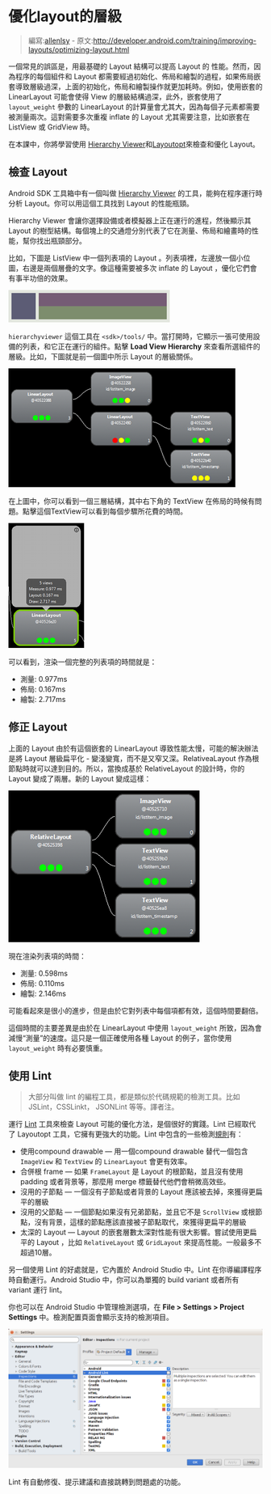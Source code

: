 # 優化layout的層級

> 編寫:[allenlsy](https://github.com/allenlsy) - 原文:<http://developer.android.com/training/improving-layouts/optimizing-layout.html>

一個常見的誤區是，用最基礎的 Layout 結構可以提高 Layout 的 性能。然而，因為程序的每個組件和 Layout 都需要經過初始化、佈局和繪製的過程，如果佈局嵌套導致層級過深，上面的初始化，佈局和繪製操作就更加耗時。例如，使用嵌套的 LinearLayout 可能會使得 View 的層級結構過深，此外，嵌套使用了 `layout_weight` 參數的 LinearLayout 的計算量會尤其大，因為每個子元素都需要被測量兩次。這對需要多次重複 inflate 的 Layout 尤其需要注意，比如嵌套在 ListView 或 GridView 時。

在本課中，你將學習使用 [Hierarchy Viewer](http://developer.android.com/tools/help/hierarchy-viewer.html)和[Layoutopt](http://developer.android.com/tools/help/layoutopt.html)來檢查和優化 Layout。

## 檢查 Layout

Android SDK 工具箱中有一個叫做 [Hierarchy Viewer](http://developer.android.com/tools/help/hierarchy-viewer.html) 的工具，能夠在程序運行時分析 Layout。你可以用這個工具找到 Layout 的性能瓶頸。

Hierarchy Viewer 會讓你選擇設備或者模擬器上正在運行的進程，然後顯示其 Layout 的樹型結構。每個塊上的交通燈分別代表了它在測量、佈局和繪畫時的性能，幫你找出瓶頸部分。

比如，下圖是 ListView 中一個列表項的 Layout 。列表項裡，左邊放一個小位圖，右邊是兩個層疊的文字。像這種需要被多次 inflate 的 Layout ，優化它們會有事半功倍的效果。

![](layout-listitem.png)

`hierarchyviewer` 這個工具在 `<sdk>/tools/` 中。當打開時，它顯示一張可使用設備的列表，和它正在運行的組件。點擊 **Load View Hierarchy** 來查看所選組件的層級。比如，下圖就是前一個圖中所示 Layout 的層級關係。

![](hierarchy-linearlayout.png)

在上圖中，你可以看到一個三層結構，其中右下角的 TextView 在佈局的時候有問題。點擊這個TextView可以看到每個步驟所花費的時間。

![](hierarchy-layouttimes.png)

可以看到，渲染一個完整的列表項的時間就是：

* 測量: 0.977ms
* 佈局: 0.167ms
* 繪製: 2.717ms

## 修正 Layout

上面的 Layout 由於有這個嵌套的 LinearLayout 導致性能太慢，可能的解決辦法是將 Layout 層級扁平化 - 變淺變寬，而不是又窄又深。RelativeaLayout 作為根節點時就可以達到目的。所以，當換成基於 RelativeLayout 的設計時，你的 Layout 變成了兩層。新的 Layout 變成這樣：

![](hierarchy-relativelayout.png)

現在渲染列表項的時間：

* 測量: 0.598ms
* 佈局: 0.110ms
* 繪製: 2.146ms

可能看起來是很小的進步，但是由於它對列表中每個項都有效，這個時間要翻倍。

這個時間的主要差異是由於在 LinearLayout 中使用 `layout_weight` 所致，因為會減慢“測量”的速度。這只是一個正確使用各種 Layout 的例子，當你使用 `layout_weight` 時有必要慎重。

## 使用 Lint

> 大部分叫做 lint 的編程工具，都是類似於代碼規範的檢測工具。比如JSLint，CSSLinkt， JSONLint 等等。譯者注。

運行 [Lint](http://tools.android.com/tips/lint) 工具來檢查 Layout 可能的優化方法，是個很好的實踐。Lint 已經取代了 Layoutopt 工具，它擁有更強大的功能。Lint 中包含的一些檢測[規則](http://tools.android.com/tips/lint-checks)有：

* 使用compound drawable — 用一個compound drawable 替代一個包含 `ImageView` 和 `TextView` 的 `LinearLayout` 會更有效率。
* 合併根 frame — 如果 `FrameLayout` 是 Layout 的根節點，並且沒有使用 padding 或者背景等，那麼用 merge 標籤替代他們會稍微高效些。
* 沒用的子節點 — 一個沒有子節點或者背景的 Layout 應該被去掉，來獲得更扁平的層級
* 沒用的父節點 — 一個節點如果沒有兄弟節點，並且它不是 `ScrollView` 或根節點，沒有背景，這樣的節點應該直接被子節點取代，來獲得更扁平的層級
* 太深的 Layout — Layout 的嵌套層數太深對性能有很大影響。嘗試使用更扁平的 Layout ，比如 `RelativeLayout` 或 `GridLayout` 來提高性能。一般最多不超過10層。

另一個使用 Lint 的好處就是，它內置於 Android Studio 中。Lint 在你導編譯程序時自動運行。Android Studio 中，你可以為單獨的 build variant 或者所有 variant 運行 lint。

你也可以在 Android Studio 中管理檢測選項，在 **File > Settings > Project Settings** 中。檢測配置頁面會顯示支持的檢測項目。

![](studio-inspections-config.png)

Lint 有自動修復、提示建議和直接跳轉到問題處的功能。
